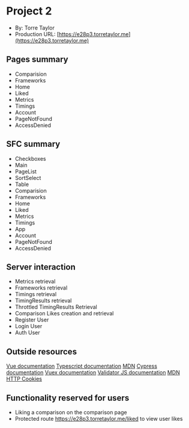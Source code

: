 # Project 2

- By: Torre Taylor
- Production URL: [https://e28p3.torretaylor.me](https://e28p3.torretaylor.me)

## Pages summary

- Comparision
- Frameworks
- Home
- Liked
- Metrics
- Timings
- Account
- PageNotFound
- AccessDenied

## SFC summary

- Checkboxes
- Main
- PageList
- SortSelect
- Table
- Comparision
- Frameworks
- Home
- Liked
- Metrics
- Timings
- App
- Account
- PageNotFound
- AccessDenied

## Server interaction

- Metrics retrieval
- Frameworks retrieval
- Timings retrieval
- TimingResults retrieval
- Throttled TimingResults Retrieval
- Comparison Likes creation and retrieval
- Register User
- Login User
- Auth User

## Outside resources

[Vue documentation](https://v3.vuejs.org/)
[Typescript documentation](https://www.typescriptlang.org/)
[MDN](https://developer.mozilla.org/en-US/)
[Cypress documentation](https://www.cypress.io/)
[Vuex documentation](https://vuex.vuejs.org/)
[Validator JS documentation](https://github.com/mikeerickson/validatorjs)
[MDN HTTP Cookies](https://developer.mozilla.org/en-US/docs/Web/HTTP/Cookies)

## Functionality reserved for users

- Liking a comparison on the comparison page
- Protected route <https://e28p3.torretaylor.me/liked> to view user likes
